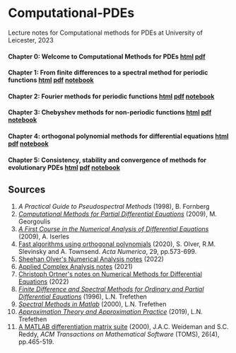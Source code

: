 # Computational-PDEs

Lecture notes for Computational methods for PDEs at University of Leicester, 2023

#### Chapter 0: Welcome to Computational Methods for PDEs [html](https://rawcdn.githack.com/MarcoFasondini/Computational-PDEs/db80e51c23f3e4afeb1e6da328ad03df86c8c39a/output/Chapter0.html) [pdf](output/Chapter0.pdf) 


#### Chapter 1: From finite differences to a spectral method for periodic functions [html](https://rawcdn.githack.com/MarcoFasondini/Computational-PDEs/814956af5fb9d64c2c943a0695a357d63ef3a7f5/output/Chapter1.html) [pdf](output/Chapter1.pdf) [notebook](LectureNotes/Chapter1.ipynb)

#### Chapter 2: Fourier methods for periodic functions [html](https://rawcdn.githack.com/MarcoFasondini/Computational-PDEs/3f79852366ec4ff161324b576f9d96d107e959e8/output/Chapter2.html) [pdf](output/Chapter2.pdf) [notebook](LectureNotes/Chapter2.ipynb)

#### Chapter 3: Chebyshev methods for non-periodic functions [html](https://rawcdn.githack.com/MarcoFasondini/Computational-PDEs/3f79852366ec4ff161324b576f9d96d107e959e8/output/Chapter3.html) [pdf](output/Chapter3.pdf) [notebook](LectureNotes/Chapter3.ipynb)

#### Chapter 4: orthogonal polynomial methods for differential equations [html](https://rawcdn.githack.com/MarcoFasondini/Computational-PDEs/3f79852366ec4ff161324b576f9d96d107e959e8/output/Chapter4.html) [pdf](output/Chapter4.pdf) [notebook](LectureNotes/Chapter4.ipynb)

#### Chapter 5: Consistency, stability and convergence of methods for evolutionary PDEs [html](https://rawcdn.githack.com/MarcoFasondini/Computational-PDEs/3f79852366ec4ff161324b576f9d96d107e959e8/output/Chapter5.html) [pdf](output/Chapter5.pdf) [notebook](LectureNotes/Chapter5.ipynb)

## Sources

1. *A Practical Guide to Pseudospectral Methods* (1998), B. Fornberg
2. [*Computational Methods for Partial Differential Equations*](http://users.math.uoc.gr/~tsogka/Courses/AEMDE-fall2015/Biblio/Georgoulis_notes_new.pdf) (2009), M. Georgoulis
3. [*A First Course in the Numerical Analysis of Differential Equations*](https://le.ac.uk/library) (2009), A. Iserles 
4. [Fast algorithms using orthogonal polynomials](https://le.ac.uk/library) (2020), S. Olver, R.M. Slevinsky and A. Townsend. *Acta Numerica*, 29, pp.573-699. 
5. [Sheehan Olver's Numerical Analysis notes](https://github.com/Imperial-MATH50003/MATH50003NumericalAnalysis2122) (2022)
6. [Applied Complex Analysis notes](https://github.com/MarcoFasondini/M3M6AppliedComplexAnalysis) (2021)
7. [Christoph Ortner's notes on Numerical Methods for Differential Equations](https://github.com/cortner/math405_2022) (2022)
8. [*Finite Difference and Spectral Methods for Ordinary and Partial Differential Equations*](https://people.maths.ox.ac.uk/trefethen/pdetext.html) (1996), L.N. Trefethen
9. [*Spectral Methods in Matlab*](https://people.maths.ox.ac.uk/trefethen/spectral.html) (2000), L.N. Trefethen
10. [*Approximation Theory and Approximation Practice*](https://people.maths.ox.ac.uk/trefethen/ATAP/) (2019), L.N. Trefethen
11. [A MATLAB differentiation matrix suite](https://le.ac.uk/library) (2000), J.A.C.  Weideman and S.C. Reddy,  *ACM Transactions on Mathematical Software* (TOMS), 26(4), pp.465-519.